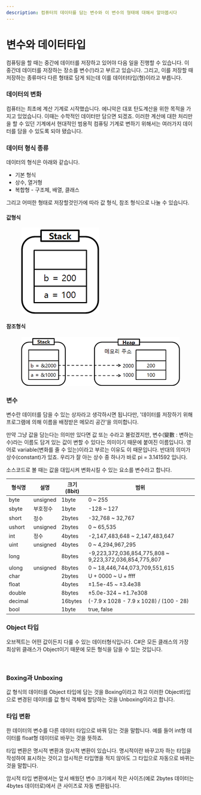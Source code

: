 ```yaml
---
description: 컴퓨터의 데이터를 담는 변수와 이 변수의 형태에 대해서 알아봅시다
---
```


# 변수와 데이터타입

컴퓨팅을 할 때는 중간에 데이터를 저장하고 있어야 다음 일을 진행할 수 있습니다. 이 중간데 데이터를 저장하는 장소를 변수(!)라고 부르고 있습니다. 그리고, 이를 저장할 때 저장하는 종류마다 다른 형태로 담게 되는데 이를 데이터타입(형)이라고 부릅니다.

### 데이터의 변화

컴퓨터는 최초에 계산 기계로 시작했습니다. 에니악은 대포 탄도계산을 위한 목적을 가지고 있었습니다. 이때는 수학적인 데이터만 담으면 되겠죠. 이러한 계산에 대한 처리만을 할 수 있던 기계에서 현대적인 범용적 컴퓨팅 기계로 변하기 위해서는 여러가지 데이터를 담을 수 있도록 되야 됐습니다.

### 데이터 형식 종류

데이터의 형식은 아래와 같습니다.

* 기본 형식
* 상수, 열거형
* 복합형 - 구조체, 배열, 클래스

그리고 어떠한 형태로 저장할것인가에 따라 값 형식, 참조 형식으로 나눌 수 있습니다.

#### 값형식

<figure><img src="../.gitbook/assets/값형식.png" alt=""><figcaption></figcaption></figure>

#### 참조형식

<figure><img src="../.gitbook/assets/참조형식.png" alt=""><figcaption></figcaption></figure>

### 변수

변수란 데이터를 담을 수 있는 상자라고 생각하시면 됩니다만, '데이터를 저장하기 위해 프로그램에 의해 이름을 배정받은 메모리 공간'을 의미합니다.

만약 그냥 값을 담는다는 의미만 있다면 값 또는 수라고 불렀겠지만, 변수(變數 : 변하는 수)라는 이름도 담겨 있는 값이 변할 수 있다는 의미이기 때문에 붙여진 이름입니다. 영어로 variable(변화를 줄 수 있는)이라고 부르는 이유도 이 때문입니다. 반대의 의미가 상수(constant)가 있죠. 우리가 잘 아는 상수 중 하나가 바로 pi = 3.141592 입니다.

소스코드로 볼 때는 값을 대입시켜 변화시킬 수 있는 요소를 변수라고 합니다.

| 형식명     | 설명       | 크기(8bit) | 범위                                                      |
| ------- | -------- | -------- | ------------------------------------------------------- |
| byte    | unsigned | 1byte    | 0 \~ 255                                                |
| sbyte   | 부호정수     | 1byte    | -128 \~ 127                                             |
| short   | 정수       | 2bytes   | -32,768 \~ 32,767                                       |
| ushort  | unsigned | 2bytes   | 0 \~ 65,535                                             |
| int     | 정수       | 4bytes   | -2,147,483,648 \~ 2,147,483,647                         |
| uint    | unsigned | 4bytes   | 0 \~ 4,294,967,295                                      |
| long    |          | 8bytes   | -9,223,372,036,854,775,808 \~ 9,223,372,036,854,775,807 |
| ulong   | unsigned | 8bytes   | 0 \~ 18,446,744,073,709,551,615                         |
| char    |          | 2bytes   | U + 0000 \~ U + ffff                                    |
| float   |          | 4bytes   | ±1.5e-45 \~ ±3.4e38                                     |
| double  |          | 8bytes   | ±5.0e-324 \~ ±1.7e308                                   |
| decimal |          | 16bytes  | (-7.9 x 1028 - 7.9 x 1028) / (100 - 28)                 |
| bool    |          | 1byte    | true, false                                             |

### Object 타입

오브젝트는 어떤 값이든지 다룰 수 있는 데이터형식입니다. C#은 모든 클래스의 가장 최상위 클래스가 Object이기 때문에 모든 형식을 담을 수 있는 것입니다.

<figure><img src="https://encrypted-tbn0.gstatic.com/images?q=tbn:ANd9GcS4meIlHCiAOieav6CmRKjv5mA8ZtkHl06FhA&#x26;usqp=CAU" alt=""><figcaption></figcaption></figure>

### Boxing과 Unboxing

값 형식의 데이터를 Object 타입에 담는 것을 Boxing이라고 하고 이러한 Object타입으로 변경된 데이터를 값 형식 객체에 할당하는 것을 Unboxing이라고 합니다.

### 타입 변환

한 데이터의 변수를 다른 데이터 타입으로 바꿔 담는 것을 말합니다. 예를 들어 int형 데이터를 float형 데이터로 바꾸는 것을 뜻하죠.

타입 변환은 명시적 변환과 암시적 변환이 있습니다. 명시적이란 바꾸고자 하는 타입을 작성하여 표시하는 것이고 암시적은 타입명을 적지 않아도 그 타입으로 자동으로 바뀌는 것을 말합니다.

암시적 타입 변환에서는 앞서 배웠던 변수 크기에서 작은 사이즈(예로 2bytes 데이터는 4bytes 데이터로)에서 큰 사이즈로 자동 변환됩니다.
